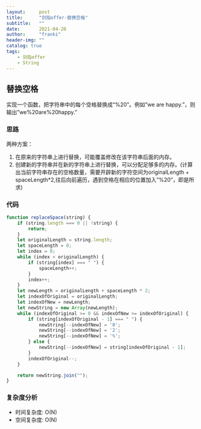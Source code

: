 ```yaml
---
layout:     post
title:      "剑指offer-替换空格"
subtitle:   ""
date:       2021-04-20
author:     "franki"
header-img: ""
catalog: true
tags:
    - 剑指offer
    - String
---
```


## 替换空格

实现一个函数，把字符串中的每个空格替换成“%20”。例如”we are happy.”，则输出”we%20are%20happy.”

### 思路

两种方案：

1. 在原来的字符串上进行替换，可能覆盖修改在该字符串后面的内存。
2. 创建新的字符串并在新的字符串上进行替换，可以分配足够多的内存。(计算出当前字符串存在的空格数量，需要开辟新的字符空间为originalLength + spaceLength*2,往后向前遍历，遇到空格在相应的位置加入”%20”，即是所求)

### 代码

```js
function replaceSpace(string) {
    if (string.length === 0 || !string) {
        return;
    }
    let originalLength = string.length;
    let spaceLength = 0;
    let index = 0;
    while (index < originalLength) {
        if (string[index] === " ") {
            spaceLength++;
        }
        index++;
    }
    let newLength = originalLength + spaceLength * 2;
    let indexOfOriginal = originalLength;
    let indexOfNew = newLength;
    let newString = new Array(newLength);
    while (indexOfOriginal >= 0 && indexOfNew >= indexOfOriginal) {
        if (string[indexOfOriginal - 1] === " ") {
            newString[--indexOfNew] = '0';
            newString[--indexOfNew] = '2';
            newString[--indexOfNew] = '%';
        } else {
            newString[--indexOfNew] = string[indexOfOriginal - 1];
        }
        indexOfOriginal--;
    }

    return newString.join("");
}
```

### 复杂度分析

- 时间复杂度: O(N)
- 空间复杂度: O(N)
